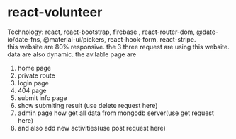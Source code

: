 # react-volunteer
Technology: react, react-bootstrap, firebase , react-router-dom, @date-io/date-fns, @material-ui/pickers, react-hook-form, react-stripe.<br>
this website are 80% responsive. the 3 three request are using this website. data are also dynamic.
the avilable page are 
1. home page 
2. private route 
3. login page 
4. 404 page
5. submit info page 
6. show submiting result (use delete request here)
7. admin page how get all data from mongodb server(use get request here)
8. and also add new activities(use post request here)
